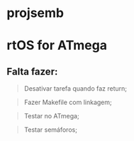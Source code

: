projsemb
========

# rtOS for ATmega


## Falta fazer:

> Desativar tarefa quando faz return;

> Fazer Makefile com linkagem;

> Testar no ATmega;

> Testar semáforos;
